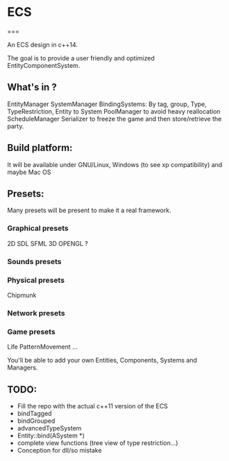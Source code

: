 # ECS
===

An ECS design in c++14.

The goal is to provide a user friendly and optimized EntityComponentSystem.

## What's in ?
EntityManager
SystemManager
BindingSystems: By tag, group, Type, TypeRestriction, Entity to System
PoolManager to avoid heavy reallocation
ScheduleManager
Serializer to freeze the game and then store/retrieve the party.

## Build platform:
It will be available under GNU/Linux, Windows (to see xp compatibility) and maybe Mac OS

## Presets:
Many presets will be present to make it a real framework.
### Graphical presets
  2D
    SDL
    SFML
  3D
    OPENGL ?
### Sounds presets
### Physical presets
  Chipmunk
### Network presets
### Game presets
  Life
  PatternMovement
  ...

You'll be able to add your own Entities, Components, Systems and Managers.

## TODO:
- Fill the repo with the actual c++11 version of the ECS
- bindTagged
- bindGrouped
- advancedTypeSystem
- Entity::bind(ASystem *)
- complete view functions (tree view of type restriction...)
- Conception for dll/so mistake
